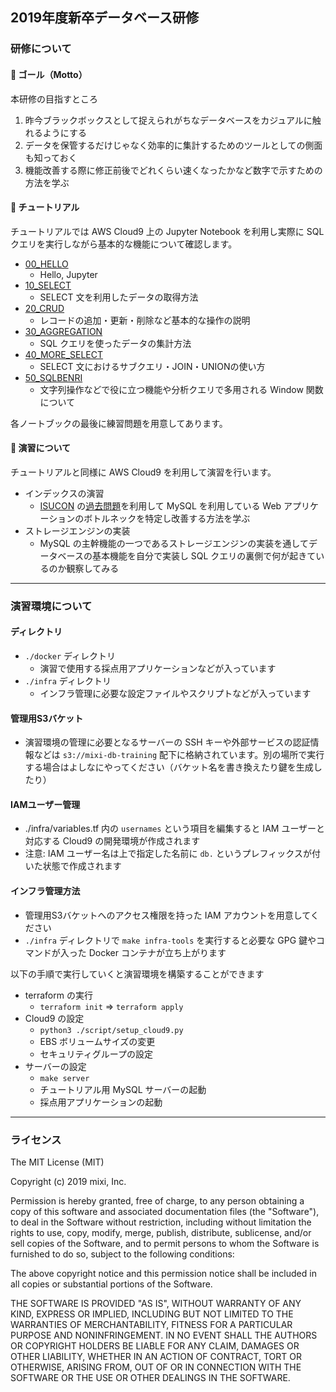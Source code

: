 ## 2019年度新卒データベース研修

### 研修について

#### :checkered_flag: ゴール（Motto）

本研修の目指すところ

1. 昨今ブラックボックスとして捉えられがちなデータベースをカジュアルに触れるようにする
2. データを保管するだけじゃなく効率的に集計するためのツールとしての側面も知っておく
3. 機能改善する際に修正前後でどれくらい速くなったかなど数字で示すための方法を学ぶ

#### :seedling: チュートリアル

チュートリアルでは AWS Cloud9 上の Jupyter Notebook を利用し実際に SQL クエリを実行しながら基本的な機能について確認します。

- [00_HELLO](notebooks/00_HELLO.ipynb)
  - Hello, Jupyter
- [10_SELECT](notebooks/10_SELECT.ipynb)
  - SELECT 文を利用したデータの取得方法
- [20_CRUD](notebooks/20_CRUD.ipynb)
  - レコードの追加・更新・削除など基本的な操作の説明
- [30_AGGREGATION](notebooks/30_AGGREGATION.ipynb)
  - SQL クエリを使ったデータの集計方法
- [40_MORE_SELECT](notebooks/40_MORE_SELECT.ipynb)
  - SELECT 文におけるサブクエリ・JOIN・UNIONの使い方
- [50_SQLBENRI](notebooks/50_SQLBENRI.ipynb)
  - 文字列操作などで役に立つ機能や分析クエリで多用される Window 関数について

各ノートブックの最後に練習問題を用意してあります。

#### :rocket: 演習について

チュートリアルと同様に AWS Cloud9 を利用して演習を行います。

- インデックスの演習
  - [ISUCON](http://isucon.net/) の[過去問題](https://github.com/isucon/isucon5-qualify)を利用して MySQL を利用している Web アプリケーションのボトルネックを特定し改善する方法を学ぶ
- ストレージエンジンの実装
  - MySQL の主幹機能の一つであるストレージエンジンの実装を通してデータベースの基本機能を自分で実装し SQL クエリの裏側で何が起きているのか観察してみる
  
 * * * * *

### 演習環境について

#### ディレクトリ

- `./docker` ディレクトリ
  - 演習で使用する採点用アプリケーションなどが入っています
- `./infra` ディレクトリ
  - インフラ管理に必要な設定ファイルやスクリプトなどが入っています
  
#### 管理用S3バケット

- 演習環境の管理に必要となるサーバーの SSH キーや外部サービスの認証情報などは `s3://mixi-db-training` 配下に格納されています。別の場所で実行する場合はよしなにやってください（バケット名を書き換えたり鍵を生成したり）

#### IAMユーザー管理

- ./infra/variables.tf 内の `usernames` という項目を編集すると IAM ユーザーと対応する Cloud9 の開発環境が作成されます
- 注意: IAM ユーザー名は上で指定した名前に `db.` というプレフィックスが付いた状態で作成されます

#### インフラ管理方法

- 管理用S3バケットへのアクセス権限を持った IAM アカウントを用意してください
- `./infra` ディレクトリで `make infra-tools` を実行すると必要な GPG 鍵やコマンドが入った Docker コンテナが立ち上がります

以下の手順で実行していくと演習環境を構築することができます

- terraform の実行
  - `terraform init` => `terraform apply`
- Cloud9 の設定
  - `python3 ./script/setup_cloud9.py`
  - EBS ボリュームサイズの変更
  - セキュリティグループの設定
- サーバーの設定
  - `make server`
  - チュートリアル用 MySQL サーバーの起動
  - 採点用アプリケーションの起動

 * * * * *

### ライセンス

The MIT License (MIT)

Copyright (c) 2019 mixi, Inc.

Permission is hereby granted, free of charge, to any person obtaining a copy of this software and associated documentation files (the "Software"), to deal in the Software without restriction, including without limitation the rights to use, copy, modify, merge, publish, distribute, sublicense, and/or sell copies of the Software, and to permit persons to whom the Software is furnished to do so, subject to the following conditions:

The above copyright notice and this permission notice shall be included in all copies or substantial portions of the Software.

THE SOFTWARE IS PROVIDED "AS IS", WITHOUT WARRANTY OF ANY KIND, EXPRESS OR IMPLIED, INCLUDING BUT NOT LIMITED TO THE WARRANTIES OF MERCHANTABILITY, FITNESS FOR A PARTICULAR PURPOSE AND NONINFRINGEMENT. IN NO EVENT SHALL THE AUTHORS OR COPYRIGHT HOLDERS BE LIABLE FOR ANY CLAIM, DAMAGES OR OTHER LIABILITY, WHETHER IN AN ACTION OF CONTRACT, TORT OR OTHERWISE, ARISING FROM, OUT OF OR IN CONNECTION WITH THE SOFTWARE OR THE USE OR OTHER DEALINGS IN THE SOFTWARE.
